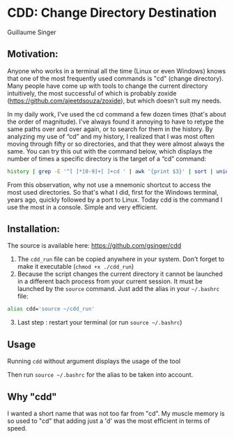 

# CDD: Change Directory Destination
Guillaume Singer

## Motivation:

Anyone who works in a terminal all the time (Linux or even Windows) knows that one of the most frequently used commands is "cd" (change directory). Many people have come up with tools to change the current directory intuitively, the most successful of which is probably zoxide (https://github.com/ajeetdsouza/zoxide), but which doesn't suit my needs.

In my daily work, I've used the cd command a few dozen times (that's about the order of magnitude). I've always found it annoying to have to retype the same paths over and over again, or to search for them in the history. 
By analyzing my use of “cd” and my history, I realized that I was most often moving through fifty or so directories, and that they were almost always the same. 
You can try this out with the command below, which displays the number of times a specific directory is the target of a “cd” command:

```bash
history | grep -E '^[ ]*[0-9]+[ ]+cd ' | awk '{print $3}' | sort | uniq -c | sort -nr
```

From this observation, why not use a mnemonic shortcut to access the most used directories. 
So that's what I did, first for the Windows terminal, years ago, quickly followed by a port to Linux. 
Today cdd is the command I use the most in a console. 
Simple and very efficient.

## Installation:

The source is available here: https://github.com/gsinger/cdd

1. The `cdd_run` file  can be copied anywhere in your system. 
   Don't forget to make it executable (`chmod +x ./cdd_run`)
2. Because the script changes the current directory it cannot be launched in a different bach process from your current session. 
It must be launched by the `source` command. Just add the alias in your `~/.bashrc` file:

```bash
alias cdd='source ~/cdd_run'
```
3. Last step : restart your terminal (or run `source ~/.bashrc`) 

## Usage

Running `cdd` without argument displays the usage of the tool



Then run `source ~/.bashrc` for the alias to be taken into account.

## Why "cdd"

I wanted a short name that was not too far from "cd". My muscle memory is so used to "cd" that adding just a 'd' was the most efficient in terms of speed.